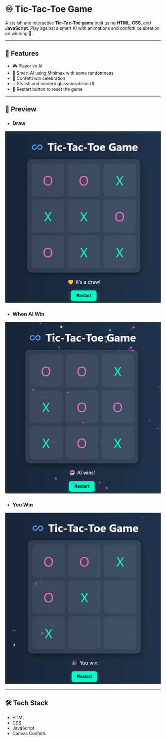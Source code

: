 # ♾️ Tic-Tac-Toe Game

A stylish and interactive **Tic-Tac-Toe game** built using **HTML**, **CSS**, and **JavaScript**. Play against a smart AI with animations and confetti celebration on winning 🎉.

---

## 🚀 Features

- 🎮 Player vs AI
- 🧠 Smart AI using Minimax with some randomness
- 🎉 Confetti win celebration
- 💡 Stylish and modern glassmorphism UI
- 🔁 Restart button to reset the game

---

## 📸 Preview

- ### Draw
![Game Preview](./Draw.png )

- ### When AI Win

![Game Preview](./AI_win.png)

- ### You Win 

![Game Preview](./You_win.png)


---

## 🛠️ Tech Stack

- HTML
- CSS
- JavaScript
- Canvas Confetti.


